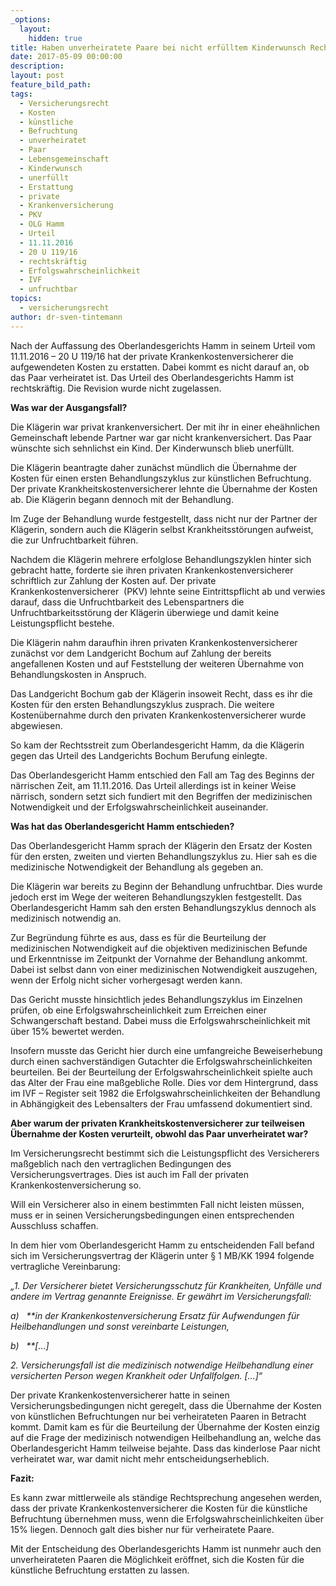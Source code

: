```yaml
---
_options:
  layout:
    hidden: true
title: Haben unverheiratete Paare bei nicht erfülltem Kinderwunsch Recht auf Erstattung der Aufwendungen durch die private Krankenversicherung?
date: 2017-05-09 00:00:00
description:
layout: post
feature_bild_path:
tags:
  - Versicherungsrecht
  - Kosten
  - künstliche
  - Befruchtung
  - unverheiratet
  - Paar
  - Lebensgemeinschaft
  - Kinderwunsch
  - unerfüllt
  - Erstattung
  - private
  - Krankenversicherung
  - PKV
  - OLG Hamm
  - Urteil
  - 11.11.2016
  - 20 U 119/16
  - rechtskräftig
  - Erfolgswahrscheinlichkeit
  - IVF
  - unfruchtbar
topics:
  - versicherungsrecht
author: dr-sven-tintemann
---
```



Nach der Auffassung des Oberlandesgerichts Hamm in seinem Urteil vom 11.11.2016 – 20 U 119/16 hat der private Krankenkostenversicherer die aufgewendeten Kosten zu erstatten. Dabei kommt es nicht darauf an, ob das Paar verheiratet ist. Das Urteil des Oberlandesgerichts Hamm ist rechtskräftig. Die Revision wurde nicht zugelassen.

**Was war der Ausgangsfall?**

Die Klägerin war privat krankenversichert. Der mit ihr in einer eheähnlichen Gemeinschaft lebende Partner war gar nicht krankenversichert. Das Paar wünschte sich sehnlichst ein Kind. Der Kinderwunsch blieb unerfüllt.

Die Klägerin beantragte daher zunächst mündlich die Übernahme der Kosten für einen ersten Behandlungszyklus zur künstlichen Befruchtung. Der private Krankheitskostenversicherer lehnte die Übernahme der Kosten ab. Die Klägerin begann dennoch mit der Behandlung.

Im Zuge der Behandlung wurde festgestellt, dass nicht nur der Partner der Klägerin, sondern auch die Klägerin selbst Krankheitsstörungen aufweist, die zur Unfruchtbarkeit führen.

Nachdem die Klägerin mehrere erfolglose Behandlungszyklen hinter sich gebracht hatte, forderte sie ihren privaten Krankenkostenversicherer schriftlich zur Zahlung der Kosten auf. Der private Krankenkostenversicherer  (PKV) lehnte seine Eintrittspflicht ab und verwies darauf, dass die Unfruchtbarkeit des Lebenspartners die Unfruchtbarkeitsstörung der Klägerin überwiege und damit keine Leistungspflicht bestehe.

Die Klägerin nahm daraufhin ihren privaten Krankenkostenversicherer zunächst vor dem Landgericht Bochum auf Zahlung der bereits angefallenen Kosten und auf Feststellung der weiteren Übernahme von Behandlungskosten in Anspruch.

Das Landgericht Bochum gab der Klägerin insoweit Recht, dass es ihr die Kosten für den ersten Behandlungszyklus zusprach. Die weitere Kostenübernahme durch den privaten Krankenkostenversicherer wurde abgewiesen.

So kam der Rechtsstreit zum Oberlandesgericht Hamm, da die Klägerin gegen das Urteil des Landgerichts Bochum Berufung einlegte.

Das Oberlandesgericht Hamm entschied den Fall am Tag des Beginns der närrischen Zeit, am 11.11.2016. Das Urteil allerdings ist in keiner Weise närrisch, sondern setzt sich fundiert mit den Begriffen der medizinischen Notwendigkeit und der Erfolgswahrscheinlichkeit auseinander.

**Was hat das Oberlandesgericht Hamm entschieden?**

Das Oberlandesgericht Hamm sprach der Klägerin den Ersatz der Kosten für den ersten, zweiten und vierten Behandlungszyklus zu. Hier sah es die medizinische Notwendigkeit der Behandlung als gegeben an.

Die Klägerin war bereits zu Beginn der Behandlung unfruchtbar. Dies wurde jedoch erst im Wege der weiteren Behandlungszyklen festgestellt. Das Oberlandesgericht Hamm sah den ersten Behandlungszyklus dennoch als medizinisch notwendig an.

Zur Begründung führte es aus, dass es für die Beurteilung der medizinischen Notwendigkeit auf die objektiven medizinischen Befunde und Erkenntnisse im Zeitpunkt der Vornahme der Behandlung ankommt. Dabei ist selbst dann von einer medizinischen Notwendigkeit auszugehen, wenn der Erfolg nicht sicher vorhergesagt werden kann.

Das Gericht musste hinsichtlich jedes Behandlungszyklus im Einzelnen prüfen, ob eine Erfolgswahrscheinlichkeit zum Erreichen einer Schwangerschaft bestand. Dabei muss die Erfolgswahrscheinlichkeit mit über 15% bewertet werden.

Insofern musste das Gericht hier durch eine umfangreiche Beweiserhebung durch einen sachverständigen Gutachter die Erfolgswahrscheinlichkeiten beurteilen. Bei der Beurteilung der Erfolgswahrscheinlichkeit spielte auch das Alter der Frau eine maßgebliche Rolle. Dies vor dem Hintergrund, dass im IVF – Register seit 1982 die Erfolgswahrscheinlichkeiten der Behandlung in Abhängigkeit des Lebensalters der Frau umfassend dokumentiert sind.

**Aber warum der privaten Krankheitskostenversicherer zur teilweisen Übernahme der Kosten verurteilt, obwohl das Paar unverheiratet war?**

Im Versicherungsrecht bestimmt sich die Leistungspflicht des Versicherers maßgeblich nach den vertraglichen Bedingungen des Versicherungsvertrages. Dies ist auch im Fall der privaten Krankenkostenversicherung so.

Will ein Versicherer also in einem bestimmten Fall nicht leisten müssen, muss er in seinen Versicherungsbedingungen einen entsprechenden Ausschluss schaffen.

In dem hier vom Oberlandesgericht Hamm zu entscheidenden Fall befand sich im Versicherungsvertrag der Klägerin unter § 1 MB/KK 1994 folgende vertragliche Vereinbarung:

*„1. Der Versicherer bietet Versicherungsschutz für Krankheiten, Unfälle und andere im Vertrag genannte Ereignisse. Er gewährt im Versicherungsfall:*

*a)   \*\*in der Krankenkostenversicherung Ersatz für Aufwendungen für Heilbehandlungen und sonst vereinbarte Leistungen,*

*b)   \*\*[…]*

*2. Versicherungsfall ist die medizinisch notwendige Heilbehandlung einer versicherten Person wegen Krankheit oder Unfallfolgen. […]“*

Der private Krankenkostenversicherer hatte in seinen Versicherungsbedingungen nicht geregelt, dass die Übernahme der Kosten von künstlichen Befruchtungen nur bei verheirateten Paaren in Betracht kommt. Damit kam es für die Beurteilung der Übernahme der Kosten einzig auf die Frage der medizinisch notwendigen Heilbehandlung an, welche das Oberlandesgericht Hamm teilweise bejahte. Dass das kinderlose Paar nicht verheiratet war, war damit nicht mehr entscheidungserheblich.

**Fazit:**

Es kann zwar mittlerweile als ständige Rechtsprechung angesehen werden, dass der private Krankenkostenversicherer die Kosten für die künstliche Befruchtung übernehmen muss, wenn die Erfolgswahrscheinlichkeiten über 15% liegen. Dennoch galt dies bisher nur für verheiratete Paare.

Mit der Entscheidung des Oberlandesgerichts Hamm ist nunmehr auch den unverheirateten Paaren die Möglichkeit eröffnet, sich die Kosten für die künstliche Befruchtung erstatten zu lassen.